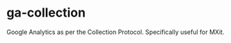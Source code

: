 ga-collection
=============

Google Analytics as per the Collection Protocol. Specifically useful for MXit.
